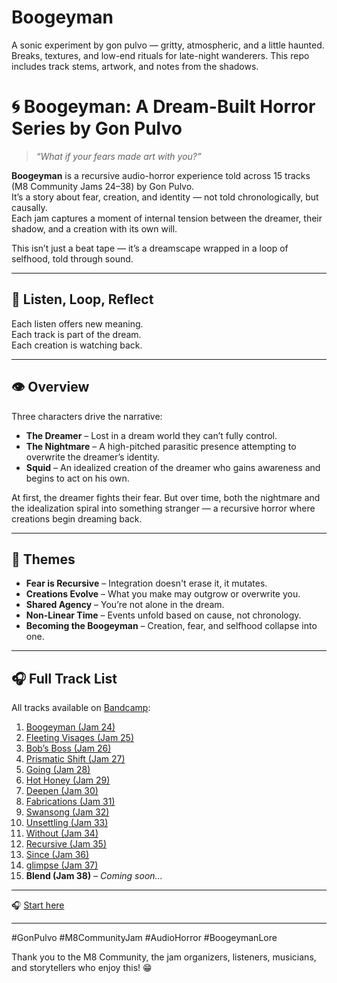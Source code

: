 # Boogeyman
A sonic experiment by gon pulvo — gritty, atmospheric, and a little haunted. Breaks, textures, and low-end rituals for late-night wanderers. This repo includes track stems, artwork, and notes from the shadows.

# 🌀 Boogeyman: A Dream-Built Horror Series by Gon Pulvo

> *“What if your fears made art with you?”*

**Boogeyman** is a recursive audio-horror experience told across 15 tracks (M8 Community Jams 24–38) by Gon Pulvo.  
It’s a story about fear, creation, and identity — not told chronologically, but causally.  
Each jam captures a moment of internal tension between the dreamer, their shadow, and a creation with its own will.

This isn’t just a beat tape — it’s a dreamscape wrapped in a loop of selfhood, told through sound.

---
## 🔄 Listen, Loop, Reflect

Each listen offers new meaning.  
Each track is part of the dream.  
Each creation is watching back.

---

## 👁️ Overview

Three characters drive the narrative:

- **The Dreamer** – Lost in a dream world they can’t fully control. 
- **The Nightmare** – A high-pitched parasitic presence attempting to overwrite the dreamer’s identity.
- **Squid** – An idealized creation of the dreamer who gains awareness and begins to act on his own.

At first, the dreamer fights their fear. But over time, both the nightmare and the idealization spiral into something stranger — a recursive horror where creations begin dreaming back.

---

## 🧠 Themes

- **Fear is Recursive** – Integration doesn't erase it, it mutates.
- **Creations Evolve** – What you make may outgrow or overwrite you.
- **Shared Agency** – You’re not alone in the dream.
- **Non-Linear Time** – Events unfold based on cause, not chronology.
- **Becoming the Boogeyman** – Creation, fear, and selfhood collapse into one.

---

## 🎧 Full Track List

All tracks available on [Bandcamp](https://m8communityjam.bandcamp.com/):

1. [Boogeyman (Jam 24)](https://m8communityjam.bandcamp.com/track/boogeyman)  
2. [Fleeting Visages (Jam 25)](https://m8communityjam.bandcamp.com/track/fleeting-visages)  
3. [Bob’s Boss (Jam 26)](https://m8communityjam.bandcamp.com/track/bobs-boss)  
4. [Prismatic Shift (Jam 27)](https://m8communityjam.bandcamp.com/track/prismatic-shift)  
5. [Going (Jam 28)](https://m8communityjam.bandcamp.com/track/going)  
6. [Hot Honey (Jam 29)](https://m8communityjam.bandcamp.com/track/hot-honey)  
7. [Deepen (Jam 30)](https://m8communityjam.bandcamp.com/track/deepen)  
8. [Fabrications (Jam 31)](https://m8communityjam.bandcamp.com/track/fabrications)  
9. [Swansong (Jam 32)](https://m8communityjam.bandcamp.com/track/swansong)  
10. [Unsettling (Jam 33)](https://m8communityjam.bandcamp.com/track/unsettling)  
11. [Without (Jam 34)](https://m8communityjam.bandcamp.com/track/without)  
12. [Recursive (Jam 35)](https://m8communityjam.bandcamp.com/track/recursive)  
13. [Since (Jam 36)](https://m8communityjam.bandcamp.com/track/since)  
14. [glimpse (Jam 37)](https://m8communityjam.bandcamp.com/track/glimpse)  
15. **Blend (Jam 38)** – *Coming soon...*

---

🎧 [Start here](https://m8communityjam.bandcamp.com/track/boogeyman)

---

#GonPulvo #M8CommunityJam #AudioHorror #BoogeymanLore

Thank you to the M8 Community, the jam organizers, listeners, musicians, and storytellers who enjoy this! 😁
